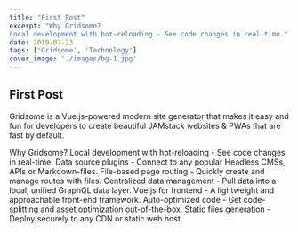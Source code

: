 ```yaml
---
title: "First Post"
excerpt: "Why Gridsome?
Local development with hot-reloading - See code changes in real-time."
date: 2019-07-23
tags: ['Gridsome', 'Technology']
cover_image: './images/bg-1.jpg'
---
```



## First Post

Gridsome is a Vue.js-powered modern site generator that makes it easy and fun for developers to create beautiful JAMstack websites & PWAs that are fast by default.

Why Gridsome?
Local development with hot-reloading - See code changes in real-time.
Data source plugins - Connect to any popular Headless CMSs, APIs or Markdown-files.
File-based page routing - Quickly create and manage routes with files.
Centralized data management - Pull data into a local, unified GraphQL data layer.
Vue.js for frontend - A lightweight and approachable front-end framework.
Auto-optimized code - Get code-splitting and asset optimization out-of-the-box.
Static files generation - Deploy securely to any CDN or static web host.
